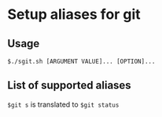 # Setup aliases for git

## Usage
`$./sgit.sh [ARGUMENT VALUE]... [OPTION]...`

## List of supported aliases
`$git s` is translated to `$git status`

